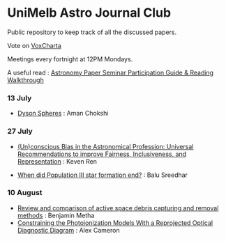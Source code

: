 # UniMelb Astro Journal Club

Public repository to keep track of all the discussed papers.

Vote on [VoxCharta](https://melbourne.voxcharta.org/)

Meetings every fortnight at 12PM Mondays.

A useful read : [Astronomy Paper Seminar Participation Guide & Reading Walkthrough](https://ui.adsabs.harvard.edu/abs/2020arXiv200612566C/abstract)

### 13 July
* [Dyson Spheres](https://ui.adsabs.harvard.edu/abs/2020SerAJ.200....1W/abstract) : Aman Chokshi

### 27 July
* [(Un)conscious Bias in the Astronomical Profession: Universal Recommendations to improve Fairness, Inclusiveness, and Representation](https://ui.adsabs.harvard.edu/abs/2020arXiv200613685A/abstract) : Keven Ren

* [When did Population III star formation end?](https://ui.adsabs.harvard.edu/abs/2020arXiv200615260L/abstract) : Balu Sreedhar

### 10 August
* [Review and comparison of active space debris capturing and removal methods](https://ui.adsabs.harvard.edu/abs/2016PrAeS..80...18S/abstract) : Benjamin Metha
* [Constraining the Photoionization Models With a Reprojected Optical Diagnostic Diagram](https://ui.adsabs.harvard.edu/abs/2020arXiv200709159J/abstract) : Alex Cameron
